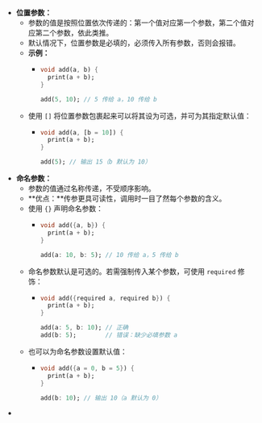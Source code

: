 - **位置参数：**
	- 参数的值是按照位置依次传递的：第一个值对应第一个参数，第二个值对应第二个参数，依此类推。
	- 默认情况下，位置参数是必填的，必须传入所有参数，否则会报错。
	- **示例：**
		- ```dart
		  void add(a, b) {
		    print(a + b);
		  }
		  
		  add(5, 10); // 5 传给 a，10 传给 b
		  ```
	- 使用 `[]` 将位置参数包裹起来可以将其设为可选，并可为其指定默认值：
		- ```dart
		  void add(a, [b = 10]) {
		    print(a + b);
		  }
		  
		  add(5); // 输出 15（b 默认为 10）
		  ```
- **命名参数：**
	- 参数的值通过名称传递，不受顺序影响。
	- **优点：**传参更具可读性，调用时一目了然每个参数的含义。
	- 使用 `{}` 声明命名参数：
		- ```dart
		  void add({a, b}) {
		    print(a + b);
		  }
		  
		  add(a: 10, b: 5); // 10 传给 a，5 传给 b
		  ```
	- 命名参数默认是可选的。若需强制传入某个参数，可使用 `required` 修饰：
		- ```dart
		  void add({required a, required b}) {
		    print(a + b);
		  }
		  
		  add(a: 5, b: 10); // 正确
		  add(b: 5);        // 错误：缺少必填参数 a
		  ```
	- 也可以为命名参数设置默认值：
		- ```dart
		  void add({a = 0, b = 5}) {
		    print(a + b);
		  }
		  
		  add(b: 10); // 输出 10（a 默认为 0）
		  ```
-